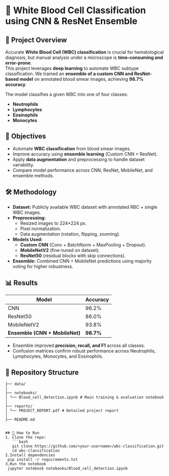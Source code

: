# 🧬 White Blood Cell Classification using CNN & ResNet Ensemble  

## 📌 Project Overview  
Accurate **White Blood Cell (WBC) classification** is crucial for hematological diagnosis, but manual analysis under a microscope is **time-consuming and error-prone**.  
This project leverages **deep learning** to automate WBC subtype classification. We trained an **ensemble of a custom CNN and ResNet-based model** on annotated blood smear images, achieving **98.7% accuracy**.  

The model classifies a given WBC into one of four classes:  
- **Neutrophils**  
- **Lymphocytes**  
- **Eosinophils**  
- **Monocytes**  

## 🎯 Objectives  
- Automate **WBC classification** from blood smear images.  
- Improve accuracy using **ensemble learning** (Custom CNN + ResNet).  
- Apply **data augmentation** and preprocessing to handle dataset variability.  
- Compare model performance across CNN, ResNet, MobileNet, and ensemble methods.  

## 🛠️ Methodology  
- **Dataset:** Publicly available WBC dataset with annotated RBC + single WBC images.  
- **Preprocessing:**  
  - Resized images to 224×224 px.  
  - Pixel normalization.  
  - Data augmentation (rotation, flipping, zooming).  
- **Models Used:**  
  - **Custom CNN** (Conv + BatchNorm + MaxPooling + Dropout).  
  - **MobileNetV2** (fine-tuned on dataset).  
  - **ResNet50** (residual blocks with skip connections).  
- **Ensemble:** Combined CNN + MobileNet predictions using majority voting for higher robustness.  

## 📊 Results  
| Model       | Accuracy |  
|-------------|----------|  
| CNN         | 96.2%    |  
| ResNet50    | 86.0%    |  
| MobileNetV2 | 93.8%    |  
| **Ensemble (CNN + MobileNet)** | **98.7%** |  

- Ensemble improved **precision, recall, and F1** across all classes.  
- Confusion matrices confirm robust performance across Neutrophils, Lymphocytes, Monocytes, and Eosinophils.  

## 📂 Repository Structure  

```text
├── data/
│
├── notebooks/
│ └── Blood_cell_detection.ipynb # Main training & evaluation notebook
│
├── reports/
│ └── PROJECT_REPORT.pdf # Detailed project report
│
├── README.md


## 🚀 How to Run  
1. Clone the repo:  
   ```bash
   git clone https://github.com/<your-username>/wbc-classification.git
   cd wbc-classification
2.Install dependencies
 pip install -r requirements.txt
3.Run the notebook
 jupyter notebook notebooks/Blood_cell_detection.ipynb
  
